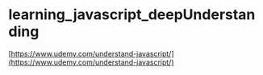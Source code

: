 # learning_javascript_deepUnderstanding

[https://www.udemy.com/understand-javascript/](https://www.udemy.com/understand-javascript/)